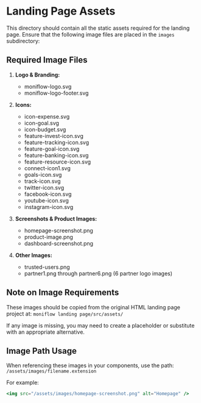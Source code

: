 # Landing Page Assets

This directory should contain all the static assets required for the landing page. Ensure that the following image files are placed in the `images` subdirectory:

## Required Image Files

1. **Logo & Branding:**
   - moniflow-logo.svg
   - moniflow-logo-footer.svg

2. **Icons:**
   - icon-expense.svg
   - icon-goal.svg
   - icon-budget.svg
   - feature-invest-icon.svg
   - feature-tracking-icon.svg
   - feature-goal-icon.svg
   - feature-banking-icon.svg
   - feature-resource-icon.svg
   - connect-icon1.svg
   - goals-icon.svg
   - track-icon.svg
   - twitter-icon.svg
   - facebook-icon.svg
   - youtube-icon.svg
   - instagram-icon.svg

3. **Screenshots & Product Images:**
   - homepage-screenshot.png
   - product-image.png
   - dashboard-screenshot.png

4. **Other Images:**
   - trusted-users.png
   - partner1.png through partner6.png (6 partner logo images)

## Note on Image Requirements

These images should be copied from the original HTML landing page project at:
`moniflow landing page/src/assets/`

If any image is missing, you may need to create a placeholder or substitute with an appropriate alternative.

## Image Path Usage

When referencing these images in your components, use the path:
`/assets/images/filename.extension`

For example:
```jsx
<img src="/assets/images/homepage-screenshot.png" alt="Homepage" />
``` 